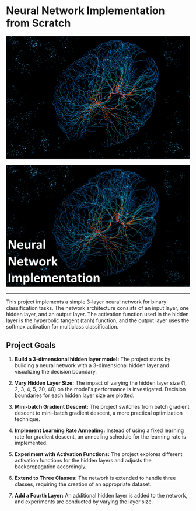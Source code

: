 # Neural Network Implementation from Scratch

<img src="pic.gif" alt="Image Description" width="600"/>

![](pic.png)

---
This project implements a simple 3-layer neural network for binary classification tasks. The network architecture consists of an input layer, one hidden layer, and an output layer. The activation function used in the hidden layer is the hyperbolic tangent (tanh) function, and the output layer uses the softmax activation for multiclass classification.

## Project Goals

1. **Build a 3-dimensional hidden layer model:** The project starts by building a neural network with a 3-dimensional hidden layer and visualizing the decision boundary.

2. **Vary Hidden Layer Size:** The impact of varying the hidden layer size (1, 2, 3, 4, 5, 20, 40) on the model's performance is investigated. Decision boundaries for each hidden layer size are plotted.

3. **Mini-batch Gradient Descent:** The project switches from batch gradient descent to mini-batch gradient descent, a more practical optimization technique.

4. **Implement Learning Rate Annealing:** Instead of using a fixed learning rate for gradient descent, an annealing schedule for the learning rate is implemented.

5. **Experiment with Activation Functions:** The project explores different activation functions for the hidden layers and adjusts the backpropagation accordingly.

6. **Extend to Three Classes:** The network is extended to handle three classes, requiring the creation of an appropriate dataset.

7. **Add a Fourth Layer:** An additional hidden layer is added to the network, and experiments are conducted by varying the layer size.
